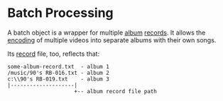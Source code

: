 # Batch Processing

A batch object is a wrapper for multiple [album](./album.md) [records](./record.md). It allows the [encoding](./encoding.md) of multiple videos into separate albums with their own songs.

Its [record](./record.md) file, too, reflects that:

```
some-album-record.txt  - album 1
/music/90's RB-016.txt - album 2
c:\\90's RB-019.txt    - album 3
|--------------------|
                     +-- album record file path
```